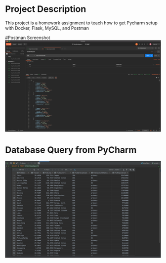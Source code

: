 # Project Description
This project is a homework assignment to teach how to get Pycharm setup with Docker, Flask, MySQL, and Postman

#Postman Screenshot
![postman request output](screenshots/postman.png)

# Database Query from PyCharm

![database query](screenshots/pycharmdbquery.png)